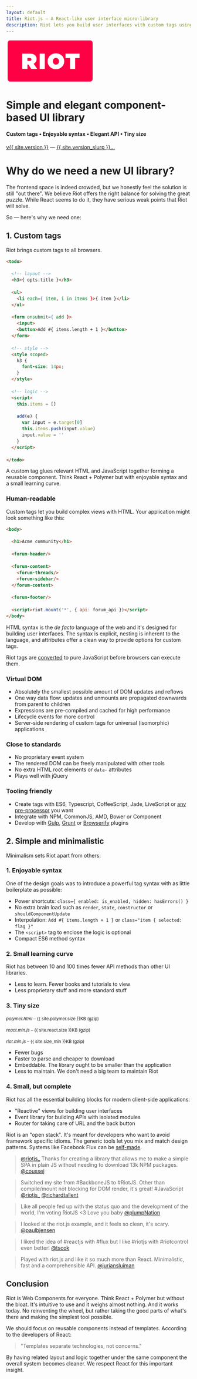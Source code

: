 ```yaml
---
layout: default
title: Riot.js — A React-like user interface micro-library
description: Riot lets you build user interfaces with custom tags using simple and enjoyable syntax. It uses a virtual DOM similar to React but faster. Riot is very tiny compared to industry standards. We think there is a clear need for another UI library.
---
```


<div id="hero">
  <img src="/img/logo/riot240x.png">
  <h1>Simple and elegant component-based UI library</h1>
  <h4>Custom tags • Enjoyable syntax • Elegant API • Tiny size</h4>

  <div id="version-slurp">
    <a href="/download/" class="tag blue">v{{ site.version }}</a> &mdash;
    <a href="/release-notes/">{{ site.version_slurp }}&hellip;</a>
  </div>

</div>


# Why do we need a new UI library?

The frontend space is indeed crowded, but we honestly feel the solution is still "out there". We believe Riot offers the right balance for solving the great puzzle. While React seems to do it, they have serious weak points that Riot will solve.

So — here's why we need one:


## 1. Custom tags

Riot brings custom tags to all browsers.

``` html
<todo>

  <!-- layout -->
  <h3>{ opts.title }</h3>

  <ul>
    <li each={ item, i in items }>{ item }</li>
  </ul>

  <form onsubmit={ add }>
    <input>
    <button>Add #{ items.length + 1 }</button>
  </form>

  <!-- style -->
  <style scoped>
    h3 {
      font-size: 14px;
    }
  </style>

  <!-- logic -->
  <script>
    this.items = []

    add(e) {
      var input = e.target[0]
      this.items.push(input.value)
      input.value = ''
    }
  </script>

</todo>
```

A custom tag glues relevant HTML and JavaScript together forming a reusable component. Think React + Polymer but with enjoyable syntax and a small learning curve.


### Human-readable

Custom tags let you build complex views with HTML. Your application might look something like this:

``` html
<body>

  <h1>Acme community</h1>

  <forum-header/>

  <forum-content>
    <forum-threads/>
    <forum-sidebar/>
  </forum-content>

  <forum-footer/>

  <script>riot.mount('*', { api: forum_api })</script>
</body>
```

HTML syntax is the *de facto* language of the web and it's designed for building user interfaces. The syntax is explicit, nesting is inherent to the language, and attributes offer a clean way to provide options for custom tags.

Riot tags are [converted](/guide/compiler/) to pure JavaScript before browsers can execute them.


### Virtual DOM
- Absolutely the smallest possible amount of DOM updates and reflows
- One way data flow: updates and unmounts are propagated downwards from parent to children
- Expressions are pre-compiled and cached for high performance
- Lifecycle events for more control
- Server-side rendering of custom tags for universal (isomorphic) applications


### Close to standards
- No proprietary event system
- The rendered DOM can be freely manipulated with other tools
- No extra HTML root elements or `data-` attributes
- Plays well with jQuery


### Tooling friendly
- Create tags with ES6, Typescript, CoffeeScript, Jade, LiveScript or [any pre-processor](/guide/compiler/#pre-processors) you want
- Integrate with NPM, CommonJS, AMD, Bower or Component
- Develop with [Gulp](https://github.com/e-jigsaw/gulp-riot), [Grunt](https://github.com/ariesjia/grunt-riot) or [Browserify](https://github.com/jhthorsen/riotify) plugins



## 2. Simple and minimalistic

Minimalism sets Riot apart from others:


### 1. Enjoyable syntax

One of the design goals was to introduce a powerful tag syntax with as little boilerplate as possible:

- Power shortcuts: `class={ enabled: is_enabled, hidden: hasErrors() }`
- No extra brain load such as `render`, `state`, `constructor` or `shouldComponentUpdate`
- Interpolation: `Add #{ items.length + 1 }` or `class="item { selected: flag }"`
- The `<script>` tag to enclose the logic is optional
- Compact ES6 method syntax


### 2. Small learning curve

Riot has between 10 and 100 times fewer API methods than other UI libraries.

- Less to learn. Fewer books and tutorials to view
- Less proprietary stuff and more standard stuff


### 3. Tiny size

<small><em>polymer.html</em> – {{ site.polymer.size }}KB (gzip)</small>
<span class="bar red"></span>

<small><em>react.min.js</em> – {{ site.react.size }}KB (gzip)</small>
<span class="bar red" style="width: {{ site.react.size | divided_by: site.polymer.size | times: 100 }}%"></span>

<small><em>riot.min.js</em> – {{ site.size_min }}KB (gzip)</small>
<span class="bar blue" style="width: {{ site.size_min | divided_by: site.react.size | times: 100 }}%"></span>

- Fewer bugs
- Faster to parse and cheaper to download
- Embeddable. The library ought to be smaller than the application
- Less to maintain. We don't need a big team to maintain Riot



### 4. Small, but complete

Riot has all the essential building blocks for modern client-side applications:

- "Reactive" views for building user interfaces
- Event library for building APIs with isolated modules
- Router for taking care of URL and the back button

Riot is an "open stack". It's meant for developers who want to avoid framework specific idioms. The generic tools let you mix and match design patterns. Systems like Facebook Flux can be [self-made](https://github.com/jimsparkman/RiotControl).


> [@riotjs_](https://twitter.com/riotjs_) Thanks for creating a library that allows me to make a simple SPA in plain JS without needing to download 13k NPM packages.
[@coussej](https://twitter.com/coussej/status/763659990250946561)

> Switched my site from #BackboneJS to #RiotJS. Other than compile/mount not blocking for DOM render, it's great! #JavaScript [@riotjs_](https://twitter.com/riotjs_)
[@richardtallent](https://twitter.com/richardtallent/status/766696802066194432)

> Like all people fed up with the status quo and the development of the world, I'm voting RiotJS <3 Love you baby [@plumpNation](https://twitter.com/plumpNation/status/760803974660390912)

> I looked at the riot.js example, and it feels so clean, it's scary.
[@paulbjensen](https://twitter.com/paulbjensen/status/558378720403419137)

> I liked the idea of #reactjs with #flux but I like #riotjs with #riotcontrol even better!
[@tscok](https://twitter.com/tscok/status/580509124598829056)


> Played with riot.js and like it so much more than React. Minimalistic, fast and a comprehensible API. [@juriansluiman](https://twitter.com/juriansluiman/status/560399379035865088)


## Conclusion

Riot is Web Components for everyone. Think React + Polymer but without the bloat. It's intuitive to use and it weighs almost nothing. And it works today. No reinventing the wheel, but rather taking the good parts of what's there and making the simplest tool possible.

We should focus on reusable components instead of templates. According to the developers of React:

> "Templates separate technologies, not concerns."

By having related layout and logic together under the same component the overall system becomes cleaner. We respect React for this important insight.


